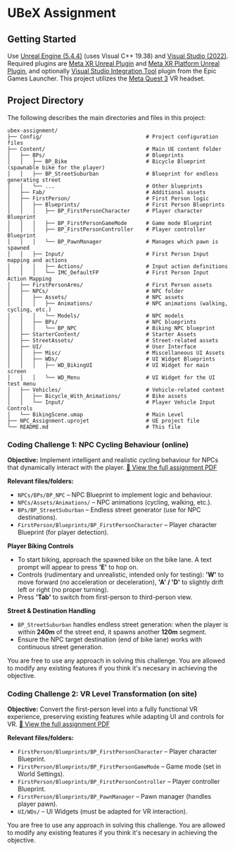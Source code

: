 
# UBeX Assignment

## Getting Started
Use [Unreal Engine (5.4.4)](https://www.unrealengine.com/en-US/download) (uses Visual C++ 19.38) and [Visual Studio (2022)](https://visualstudio.microsoft.com/vs/). 
Required plugins are [Meta XR Unreal Plugin](https://developers.meta.com/horizon/downloads/package/unreal-engine-5-integration/71.0) and [Meta XR Platform Unreal Plugin](https://developers.meta.com/horizon/downloads/package/unreal-5-platform-sdk-plugin/71.0), and optionally [Visual Studio Integration Tool](https://learn.microsoft.com/en-us/visualstudio/gamedev/unreal/get-started/vs-tools-unreal-install) plugin from the Epic Games Launcher.
This project utilizes the [Meta Quest 3](https://www.meta.com/en-gb/help/quest/10004693912934783/?srsltid=AfmBOork_4NQHwrIOoAwDoBly_Baoes0xZYtWGWUrCKpZb3FwNphPPke) VR headset.


## Project Directory
The following describes the main directories and files in this project:

```
ubex-assignment/
├── Config/                                 # Project configuration files
├── Content/                                # Main UE content folder
│   ├── BPs/                                # Blueprints
│   │   ├── BP_Bike                         # Bicycle Blueprint (spawnable bike for the player)
│   │   ├── BP_StreetSuburban               # Blueprint for endless generating street
│   │   └── ...                             # Other blueprints
│   ├── Fab/                                # Additional assets
│   ├── FirstPerson/                        # First Person logic
│   │   ├── Blueprints/                     # First Person Blueprints
│   │   │   ├── BP_FirstPersonCharacter     # Player character Blueprint
│   │   │   ├── BP_FirstPersonGameMode      # Game mode Blueprint
│   │   │   ├── BP_FirstPersonController    # Player controller Blueprint
│   │   │   └── BP_PawnManager              # Manages which pawn is spawned
│   │   ├── Input/                          # First Person Input mapping and actions
│   │   │   ├── Actions/                    # Input action definitions
│   │   │   └── IMC_DefaultFP               # First Person Input Action Mapping
│   ├── FirstPersonArms/                    # First Person assets
│   ├── NPCs/                               # NPC folder
│   │   ├── Assets/                         # NPC assets
│   │   │   ├── Animations/                 # NPC animations (walking, cycling, etc.)
│   │   │   └── Models/                     # NPC models
│   │   ├── BPs/                            # NPC blueprints
│   │   │   └── BP_NPC                      # Biking NPC blueprint
│   ├── StarterContent/                     # Starter Assets
│   ├── StreetAssets/                       # Street-related assets
│   ├── UI/                                 # User Interface
│   │   ├── Misc/                           # Miscellaneous UI Assets
│   │   ├── WDs/                            # UI Widget Blueprints
│   │   │   ├── WD_BikingUI                 # UI Widget for main screen
│   │   │   └── WD_Menu                     # UI Widget for the UI test menu
│   ├── Vehicles/                           # Vehicle-related content
│   │   ├── Bicycle_With_Animations/        # Bike assets
│   │   └── Input/                          # Player Vehicle Input Controls
│   └── BikingScene.umap                    # Main Level
├── NPC_Assignment.uprojet                  # UE project file
└── README.md                               # This file
```

### Coding Challenge 1: NPC Cycling Behaviour (online)
**Objective:** 
Implement intelligent and realistic cycling behaviour for NPCs that dynamically interact with the player.
[📄 View the full assignment PDF](Docs/Assignment1.pdf)

**Relevant files/folders:**
- `NPCs/BPs/BP_NPC` – NPC Blueprint to implement logic and behaviour.  
- `NPCs/Assets/Animations/` – NPC animations (cycling, walking, etc.).  
- `BPs/BP_StreetSuburban` – Endless street generator (use for NPC destinations).  
- `FirstPerson/Blueprints/BP_FirstPersonCharacter` – Player character Blueprint (for player detection).  

**Player Biking Controls**
  - To start biking, approach the spawned bike on the bike lane. A text prompt will appear to press **'E'** to hop on.
  - Controls (rudimentary and unrealistic, intended only for testing): **'W'** to move forward (no acceleration or deceleration), **'A' / 'D'** to slightly drift left or right (no proper turning).
  - Press **'Tab'** to switch from first-person to third-person view.

**Street & Destination Handling**
  - `BP_StreetSuburban` handles endless street generation: when the player is within **240m** of the street end, it spawns another **120m** segment.
  - Ensure the NPC target destination (end of bike lane) works with continuous street generation.

You are free to use any approach in solving this challenge. You are allowed to modify any existing features if you think it's necesary in achieving the objective.

### Coding Challenge 2: VR Level Transformation (on site)
**Objective:** Convert the first-person level into a fully functional VR experience, preserving existing features while adapting UI and controls for VR.
[📄 View the full assignment PDF](Docs/Assignment2.pdf)

**Relevant files/folders:**
- `FirstPerson/Blueprints/BP_FirstPersonCharacter` – Player character Blueprint.  
- `FirstPerson/Blueprints/BP_FirstPersonGameMode` – Game mode (set in World Settings).  
- `FirstPerson/Blueprints/BP_FirstPersonController` – Player controller Blueprint.  
- `FirstPerson/Blueprints/BP_PawnManager` – Pawn manager (handles player pawn).  
- `UI/WDs/` – UI Widgets (must be adapted for VR interaction).  

You are free to use any approach in solving this challenge. You are allowed to modify any existing features if you think it's necesary in achieving the objective.

